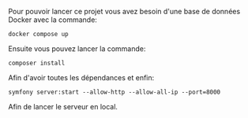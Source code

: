 Pour pouvoir lancer ce projet vous avez besoin d'une base de données Docker avec la commande:

```
docker compose up
```

Ensuite vous pouvez lancer la commande:

```
composer install
```

Afin d'avoir toutes les dépendances et enfin:

```
symfony server:start --allow-http --allow-all-ip --port=8000
```

Afin de lancer le serveur en local.
